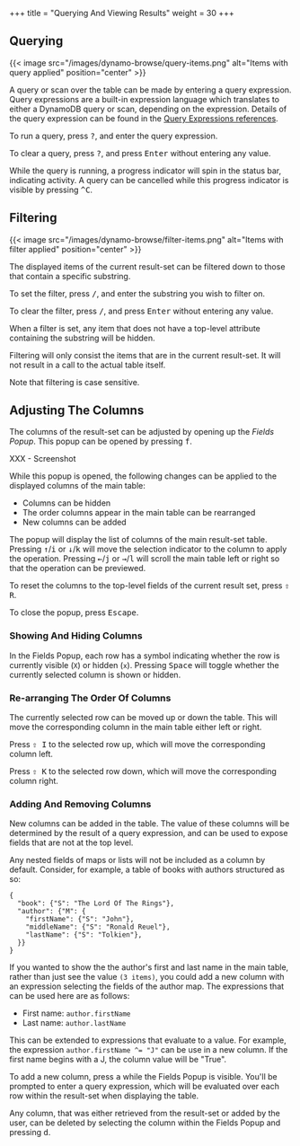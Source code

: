 +++
title = "Querying And Viewing Results"
weight = 30
+++

## Querying

{{< image src="/images/dynamo-browse/query-items.png" alt="Items with query applied" position="center" >}}

A query or scan over the table can be made by entering a query expression.
Query expressions are a built-in expression language which translates to either a DynamoDB query
or scan, depending on the expression.  Details of the query expression can be found in the
[Query Expressions references](/docs/dynamo-browse/reference/query-expressions/).

To run a query, press <kbd>?</kbd>, and enter the query expression.

To clear a query, press <kbd>?</kbd>, and press <kbd>Enter</kbd> without entering any value.

While the query is running, a progress indicator will spin in the status bar, indicating activity.  A
query can be cancelled while this progress indicator is visible by pressing <kbd>^C</kbd>.

## Filtering

{{< image src="/images/dynamo-browse/filter-items.png" alt="Items with filter applied" position="center" >}}

The displayed items of the current result-set can be filtered down to those that contain a specific substring.

To set the filter, press <kbd>/</kbd>, and enter the substring you wish to filter on.  

To clear the filter, press <kbd>/</kbd>, and press <kbd>Enter</kbd> without entering any value.

When a filter is set, any item that does not have a top-level attribute containing the substring will be hidden.

Filtering will only consist the items that are in the current result-set.  It will not result in a call to the actual
table itself.

Note that filtering is case sensitive.

## Adjusting The Columns

The columns of the result-set can be adjusted by opening up the _Fields Popup_.  This popup can be opened by pressing <kbd>f</kbd>.

XXX - Screenshot

While this popup is opened, the following changes can be applied to the displayed columns of the main table:

- Columns can be hidden
- The order columns appear in the main table can be rearranged 
- New columns can be added

The popup will display the list of columns of the main result-set table.  Pressing <kbd>&uarr;</kbd>/<kbd>i</kbd>
or <kbd>&darr;</kbd>/<kbd>k</kbd> will move the selection indicator to the column to apply the operation.  Pressing
<kbd>&larr;</kbd>/<kbd>j</kbd> or <kbd>&rarr;</kbd>/<kbd>l</kbd> will scroll the main table left or right so that the
operation can be previewed.

To reset the columns to the top-level fields of the current result set, press <kbd>&#8679; R</kbd>.

To close the popup, press <kbd>Escape</kbd>.

### Showing And Hiding Columns

In the Fields Popup, each row has a symbol indicating whether the row is currently visible (`X`) or hidden (`x`).  Pressing
<kbd>Space</kbd> will toggle whether the currently selected column is shown or hidden.

### Re-arranging The Order Of Columns

The currently selected row can be moved up or down the table.  This will move the corresponding column in the main table either
left or right.

Press <kbd>&#8679; I</kbd> to the selected row up, which will move the corresponding column left.

Press <kbd>&#8679; K</kbd> to the selected row down, which will move the corresponding column right.

### Adding And Removing Columns

New columns can be added in the table.  The value of these columns will be determined by the result of a query expression,
and can be used to expose fields that are not at the top level.

Any nested fields of maps or lists will not be included as a column by default.  Consider, for example, a table of books
with authors structured as so:

```
{
  "book": {"S": "The Lord Of The Rings"},
  "author": {"M": {
    "firstName": {"S": "John"},
    "middleName": {"S": "Ronald Reuel"},
    "lastName": {"S": "Tolkien"},
  }}
}
```

If you wanted to show the the author's first and last name in the main table, rather than just see the value `(3 items)`, you
could add a new column with an expression selecting the fields of the author map.  The expressions that can be used here
are as follows:

- First name: `author.firstName`
- Last name: `author.lastName` 

This can be extended to expressions that evaluate to a value.  For example, the expression `author.firstName ^= "J"` can be
use in a new column.  If the first name begins with a J, the column value will be "True".

To add a new column, press <kbd>a</kbd> while the Fields Popup is visible.  You'll be prompted to enter a query expression,
which will be evaluated over each row within the result-set when displaying the table.

Any column, that was either retrieved from the result-set or added by the user, can be deleted by selecting the column
within the Fields Popup and pressing <kbd>d</kbd>. 